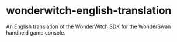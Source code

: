 # wonderwitch-english-translation
An English translation of the WonderWitch SDK for the WonderSwan handheld game console.
